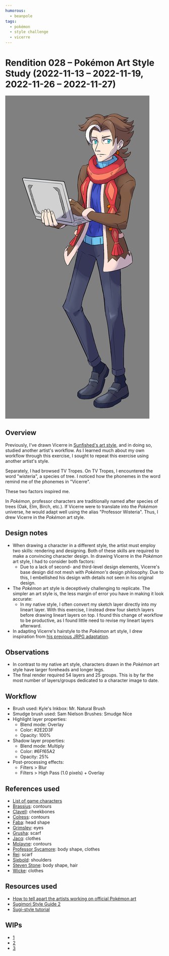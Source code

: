 ```yaml
---
humorous:
  - beanpole
tags:
  - pokémon
  - style challenge
  - vicerre
---
```


# Rendition 028 – Pokémon Art Style Study (2022-11-13 – 2022-11-19, 2022-11-26 – 2022-11-27)

<img src="assets/2022-11-13_image-049.png">

## Overview

Previously, I've drawn Vicerre in [Sunfished's art style](2022-10-25_rendition-026_art-style.md), and in doing so, studied another artist's workflow. As I learned much about my own workflow through this exercise, I sought to repeat this exercise using another artist's style.

Separately, I had browsed TV Tropes. On TV Tropes, I encountered the word "wisteria", a species of tree. I noticed how the phonemes in the word remind me of the phonemes in "Vicerre".

These two factors inspired me.

In _Pokémon_, professor characters are traditionally named after species of trees (Oak, Elm, Birch, etc.). If Vicerre were to translate into the _Pokémon_ universe, he would adapt well using the alias "Professor Wisteria". Thus, I drew Vicerre in the _Pokémon_ art style.

## Design notes

- When drawing a character in a different style, the artist must employ two skills: rendering and designing. Both of these skills are required to make a convincing character design. In drawing Vicerre in the _Pokémon_ art style, I had to consider both factors:
  - Due to a lack of second- and third-level design elements, Vicerre's base design did not mesh with _Pokémon's_ design philosophy. Due to this, I embellished his design with details not seen in his original design.
- The _Pokémon_ art style is deceptively challenging to replicate. The simpler an art style is, the less margin of error you have in making it look accurate:
  - In my native style, I often convert my sketch layer directly into my lineart layer. With this exercise, I instead drew four sketch layers before drawing lineart layers on top. I found this change of workflow to be productive, as I found little need to revise my lineart layers afterward.
- In adapting Vicerre's hairstyle to the _Pokémon_ art style, I drew inspiration from [his previous JRPG adaptation](2022-07-11_rendition-019_jrpg.md).

## Observations

- In contrast to my native art style, characters drawn in the _Pokémon_ art style have larger foreheads and longer legs.
- The final render required 54 layers and 25 groups. This is by far the most number of layers/groups dedicated to a character image to date.

## Workflow

- Brush used: Kyle's Inkbox: Mr. Natural Brush
- Smudge brush used: Sam Nielson Brushes: Smudge Nice
- Highlight layer properties:
  - Blend mode: Overlay
  - Color: #2E2D3F
  - Opacity: 100%
- Shadow layer properties:
  - Blend mode: Multiply
  - Color: #6Ff65A2
  - Opacity: 25%
- Post-processing effects:
  - Filters > Blur
  - Filters > High Pass (1.0 pixels) + Overlay

## References used

- [List of game characters](https://bulbapedia.bulbagarden.net/wiki/List_of_game_characters)
- [Brassius](https://bulbapedia.bulbagarden.net/wiki/Brassius): contours
- [Clavell](https://bulbapedia.bulbagarden.net/wiki/Clavell): cheekbones
- [Colress](https://bulbapedia.bulbagarden.net/wiki/Colress): contours
- [Faba](https://bulbapedia.bulbagarden.net/wiki/Faba): head shape
- [Grimsley](https://bulbapedia.bulbagarden.net/wiki/Grimsley): eyes
- [Grusha](https://bulbapedia.bulbagarden.net/wiki/Grusha): scarf
- [Jacq](https://bulbapedia.bulbagarden.net/wiki/Jacq): clothes
- [Molayne](https://bulbapedia.bulbagarden.net/wiki/Molayne): contours
- [Professor Sycamore](https://bulbapedia.bulbagarden.net/wiki/Professor_Sycamore): body shape, clothes
- [Rei](<https://bulbapedia.bulbagarden.net/wiki/Rei_(game)>): scarf
- [Siebold](https://bulbapedia.bulbagarden.net/wiki/Siebold): shoulders
- [Steven Stone](https://bulbapedia.bulbagarden.net/wiki/Steven_Stone): body shape, hair
- [Wicke](https://bulbapedia.bulbagarden.net/wiki/Wicke): clothes

## Resources used

- [How to tell apart the artists working on official Pokémon art](https://tunnaa-unnaa.tumblr.com/post/162328103349)
- [Sugimori Style Guide 2](https://www.deviantart.com/xous54/art/Sugimori-Style-Guide-2-274367080)
- [Sugi-style tutorial](https://www.deviantart.com/hallm3/art/Sugi-style-tutorial-91765718)

## WIPs

- [1](https://cdn.discordapp.com/attachments/331457840231219201/1041513982009290783/image.png)
- [2](https://cdn.discordapp.com/attachments/1031694106717589544/1041537163231240273/image.png)
- [3](https://cdn.discordapp.com/attachments/1031694106717589544/1046215747933839460/image.png)
